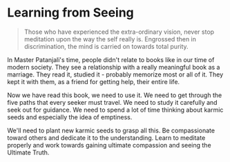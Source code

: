 # Learning from Seeing

> Those who have experienced the extra-ordinary vision, never stop meditation upon the way the self really is. Engrossed then in discrimination, the mind is carried on towards total purity.

In Master Patanjali's time, people didn't relate to books like in our time of modern society. They see a relationship with a really meaningful book as a marriage. They read it, studied it - probably memorize most or all of it. They kept it with them, as a friend for getting help, their entire life.

Now we have read this book, we need to use it. We need to get through the five paths that every seeker must travel. We need to study it carefully and seek out for guidance. We need to spend a lot of time thinking about karmic seeds and especially the idea of emptiness.

We'll need to plant new karmic seeds to grasp all this. Be compassionate toward others and dedicate it to the understanding. Learn to meditate properly and work towards gaining ultimate compassion and seeing the Ultimate Truth.
